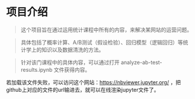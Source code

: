 
# 项目介绍




 > 这个项目旨在通过运用统计课程中所有的内容，来解决某网站的运营问题。
 
 > 具体包括了概率计算、A/B测试（假设检验）、回归模型（逻辑回归）等统计学上的知识以及数据清洗的方法。
 
 > 针对该门课程中的具体内容，可以通过打开 analyze-ab-test-results.ipynb 文件获得内容。
 
 若加载该文件失败，可以访问这个网站：https://nbviewer.jupyter.org/ ，把github上对应的文件的url输进去，就可以在线渲染jupyter文件了。

